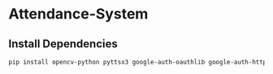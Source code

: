 # Attendance-System

## Install Dependencies
```sh
pip install opencv-python pyttsx3 google-auth-oauthlib google-auth-httplib2 google-api-python-client
```
